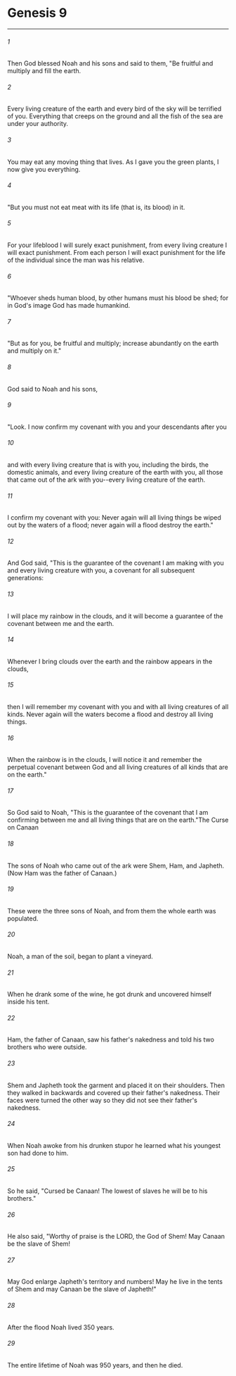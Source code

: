 # Genesis 9
***



###### 1 
Then God blessed Noah and his sons and said to them, "Be fruitful and multiply and fill the earth. 

###### 2 
Every living creature of the earth and every bird of the sky will be terrified of you. Everything that creeps on the ground and all the fish of the sea are under your authority. 

###### 3 
You may eat any moving thing that lives. As I gave you the green plants, I now give you everything. 

###### 4 
"But you must not eat meat with its life (that is, its blood) in it. 

###### 5 
For your lifeblood I will surely exact punishment, from every living creature I will exact punishment. From each person I will exact punishment for the life of the individual since the man was his relative. 

###### 6 
"Whoever sheds human blood, by other humans must his blood be shed; for in God's image God has made humankind. 

###### 7 
"But as for you, be fruitful and multiply; increase abundantly on the earth and multiply on it." 

###### 8 
God said to Noah and his sons, 

###### 9 
"Look. I now confirm my covenant with you and your descendants after you 

###### 10 
and with every living creature that is with you, including the birds, the domestic animals, and every living creature of the earth with you, all those that came out of the ark with you--every living creature of the earth. 

###### 11 
I confirm my covenant with you: Never again will all living things be wiped out by the waters of a flood; never again will a flood destroy the earth." 

###### 12 
And God said, "This is the guarantee of the covenant I am making with you and every living creature with you, a covenant for all subsequent generations: 

###### 13 
I will place my rainbow in the clouds, and it will become a guarantee of the covenant between me and the earth. 

###### 14 
Whenever I bring clouds over the earth and the rainbow appears in the clouds, 

###### 15 
then I will remember my covenant with you and with all living creatures of all kinds. Never again will the waters become a flood and destroy all living things. 

###### 16 
When the rainbow is in the clouds, I will notice it and remember the perpetual covenant between God and all living creatures of all kinds that are on the earth." 

###### 17 
So God said to Noah, "This is the guarantee of the covenant that I am confirming between me and all living things that are on the earth."The Curse on Canaan 

###### 18 
The sons of Noah who came out of the ark were Shem, Ham, and Japheth. (Now Ham was the father of Canaan.) 

###### 19 
These were the three sons of Noah, and from them the whole earth was populated. 

###### 20 
Noah, a man of the soil, began to plant a vineyard. 

###### 21 
When he drank some of the wine, he got drunk and uncovered himself inside his tent. 

###### 22 
Ham, the father of Canaan, saw his father's nakedness and told his two brothers who were outside. 

###### 23 
Shem and Japheth took the garment and placed it on their shoulders. Then they walked in backwards and covered up their father's nakedness. Their faces were turned the other way so they did not see their father's nakedness. 

###### 24 
When Noah awoke from his drunken stupor he learned what his youngest son had done to him. 

###### 25 
So he said, "Cursed be Canaan! The lowest of slaves he will be to his brothers." 

###### 26 
He also said, "Worthy of praise is the LORD, the God of Shem! May Canaan be the slave of Shem! 

###### 27 
May God enlarge Japheth's territory and numbers! May he live in the tents of Shem and may Canaan be the slave of Japheth!" 

###### 28 
After the flood Noah lived 350 years. 

###### 29 
The entire lifetime of Noah was 950 years, and then he died.
